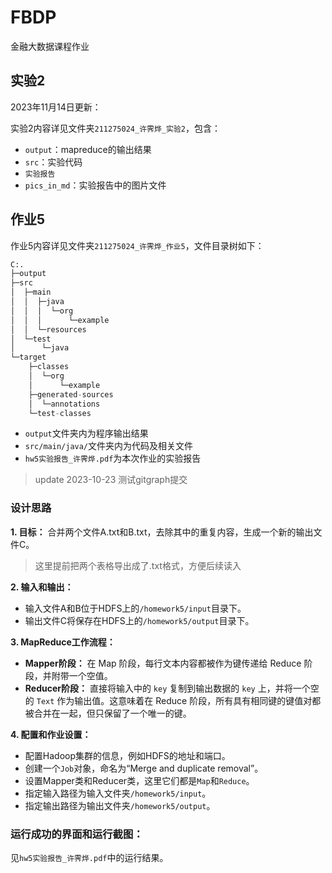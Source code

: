 # FBDP
金融大数据课程作业

## 实验2

2023年11月14日更新：

实验2内容详见文件夹`211275024_许霁烨_实验2`，包含：

- `output`：mapreduce的输出结果
- `src`：实验代码
- `实验报告`
- `pics_in_md`：实验报告中的图片文件

## 作业5
作业5内容详见文件夹`211275024_许霁烨_作业5`，文件目录树如下：

```python
C:.
├─output
├─src
│  ├─main
│  │  ├─java
│  │  │  └─org
│  │  │      └─example
│  │  └─resources
│  └─test
│      └─java
└─target
    ├─classes
    │  └─org
    │      └─example
    ├─generated-sources
    │  └─annotations
    └─test-classes
```

- `output`文件夹内为程序输出结果
- `src/main/java/`文件夹内为代码及相关文件
- `hw5实验报告_许霁烨.pdf`为本次作业的实验报告
> update 2023-10-23
测试gitgraph提交

### 设计思路

**1. 目标：** 合并两个文件A.txt和B.txt，去除其中的重复内容，生成一个新的输出文件C。

> 这里提前把两个表格导出成了.txt格式，方便后续读入

**2. 输入和输出：**

- 输入文件A和B位于HDFS上的`/homework5/input`目录下。
- 输出文件C将保存在HDFS上的`/homework5/output`目录下。

**3. MapReduce工作流程：**

- **Mapper阶段：** 在 Map 阶段，每行文本内容都被作为键传递给 Reduce 阶段，并附带一个空值。
- **Reducer阶段：** 直接将输入中的 `key` 复制到输出数据的 `key` 上，并将一个空的 `Text` 作为输出值。这意味着在 Reduce 阶段，所有具有相同键的键值对都被合并在一起，但只保留了一个唯一的键。

**4. 配置和作业设置：**

- 配置Hadoop集群的信息，例如HDFS的地址和端口。
- 创建一个`Job`对象，命名为“Merge and duplicate removal”。
- 设置Mapper类和Reducer类，这里它们都是`Map`和`Reduce`。
- 指定输入路径为输入文件夹`/homework5/input`。
- 指定输出路径为输出文件夹`/homework5/output`。

### 运行成功的界面和运行截图：

见`hw5实验报告_许霁烨.pdf`中的运行结果。
